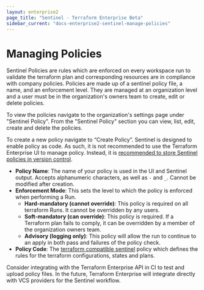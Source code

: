 ```yaml
---
layout: enterprise2
page_title: "Sentinel - Terraform Enterprise Beta"
sidebar_current: "docs-enterprise2-sentinel-manage-policies"
---
```


# Managing Policies

Sentinel Policies are rules which are enforced on every workspace run to validate the terraform plan and corresponding resources are in compliance with company policies. Policies are made up of a sentinel policy file, a name, and an enforcement level. They are managed at an organization level and a user must be in the organization's owners team to create, edit or delete policies.

To view the policies navigate to the organization's settings page under "Sentinel Policy". From the "Sentinel Policy" section you can view, list, edit, create and delete the policies.

To create a new policy navigate to “Create Policy”. Sentinel is designed to enable policy as code. As such, it is not recommended to use the Terraform Enterprise UI to manage policy. Instead, it is [recommended to store Sentinel policies in version control](./integrate-vcs.html).

- **Policy Name**: The name of your policy is used in the UI and Sentinel output. Accepts alphanumeric characters, as well as `-` and `_`. Cannot be modified after creation.
- **Enforcement Mode**: This sets the level to which the policy is enforced when performing a Run.
  - **Hard-mandatory (cannot override)**: This policy is required on all terraform Runs. It cannot be overridden by any users.
  - **Soft-mandatory (can override)**: This policy is required. If a Terraform plan fails to comply, it can be overridden by a member of the organization owners team.
  - **Advisory (logging only)**: This policy will allow the run to continue to an apply in both pass and failures of the policy check.
- **Policy Code**: The [terraform compatible sentinel](https://docs.hashicorp.com/sentinel/app/terraform/) policy which defines the rules for the terraform configurations, states and plans. 

Consider integrating with the Terraform Enterprise API in CI to test and upload policy files. In the future, Terraform Enterprise will integrate directly with VCS providers for the Sentinel workflow.

